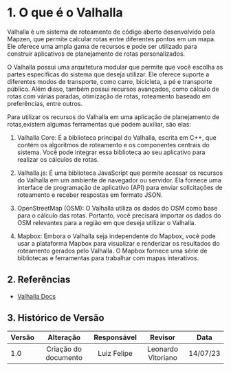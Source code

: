 # 1. O que é o Valhalla

Valhalla é um sistema de roteamento de código aberto desenvolvido pela Mapzen, que permite calcular rotas entre diferentes pontos em um mapa. Ele oferece uma ampla gama de recursos e pode ser utilizado para construir aplicativos de planejamento de rotas personalizados.

O Valhalla possui uma arquitetura modular que permite que você escolha as partes específicas do sistema que deseja utilizar. Ele oferece suporte a diferentes modos de transporte, como carro, bicicleta, a pé e transporte público. Além disso, também possui recursos avançados, como cálculo de rotas com várias paradas, otimização de rotas, roteamento baseado em preferências, entre outros.

Para utilizar os recursos do Valhalla em uma aplicação de planejamento de rotas,existem algumas ferramentas que podem auxiliar, são elas:

1. Valhalla Core: É a biblioteca principal do Valhalla, escrita em C++, que contém os algoritmos de roteamento e os componentes centrais do sistema. Você pode integrar essa biblioteca ao seu aplicativo para realizar os cálculos de rotas.

2. Valhalla.js: É uma biblioteca JavaScript que permite acessar os recursos do Valhalla em um ambiente de navegador ou servidor. Ela fornece uma interface de programação de aplicativo (API) para enviar solicitações de roteamento e receber respostas em formato JSON.

3. OpenStreetMap (OSM): O Valhalla utiliza os dados do OSM como base para o cálculo das rotas. Portanto, você precisará importar os dados do OSM relevantes para a região em que deseja utilizar o Valhalla.

4. Mapbox: Embora o Valhalla seja independente do Mapbox, você pode usar a plataforma Mapbox para visualizar e renderizar os resultados do roteamento gerados pelo Valhalla. O Mapbox fornece uma série de bibliotecas e ferramentas para trabalhar com mapas interativos.

## 2. Referências

- [Valhalla Docs](http://valhalla.github.io/valhalla/)

## 3. Histórico de Versão

| Versão | Alteração |  Responsável  | Revisor | Data  |
| ------ | :-------: | :-----------: | :-----: | :---: |
|  1.0   | Criação do documento | Luiz Felipe |  Leonardo Vitoriano | 14/07/23 |
